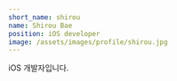 ```yaml
---
short_name: shirou
name: Shirou Bae
position: iOS developer
image: /assets/images/profile/shirou.jpg
---
```

iOS 개발자입니다.

